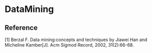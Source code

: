 # DataMining

## Reference
[1] Berzal F. Data mining:concepts and techniques by Jiawei Han and Micheline Kamber[J]. Acm Sigmod Record, 2002, 31(2):66-68.